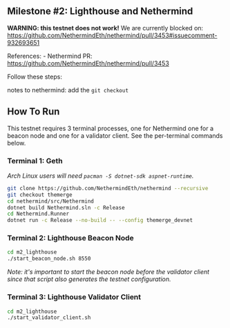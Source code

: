 ## Milestone #2: Lighthouse and Nethermind

**WARNING: this testnet does not work!** We are currently blocked on: https://github.com/NethermindEth/nethermind/pull/3453#issuecomment-932693651


References:
	- Nethermind PR: https://github.com/NethermindEth/nethermind/pull/3453

Follow these steps:

notes to nethermind: add the `git checkout`

## How To Run

This testnet requires 3 terminal processes, one for Nethermind one for a beacon node
and one for a validator client. See the per-terminal commands below.

### Terminal 1: Geth

*Arch Linux users will need `pacman -S dotnet-sdk aspnet-runtime`.*

```bash
git clone https://github.com/NethermindEth/nethermind --recursive
git checkout themerge
cd nethermind/src/Nethermind
dotnet build Nethermind.sln -c Release
cd Nethermind.Runner
dotnet run -c Release --no-build -- --config themerge_devnet
```

### Terminal 2: Lighthouse Beacon Node

```bash
cd m2_lighthouse
./start_beacon_node.sh 8550
```

*Note: it's important to start the beacon node before the validator client
since that script also generates the testnet configuration.*

### Terminal 3: Lighthouse Validator Client

```bash
cd m2_lighthouse
./start_validator_client.sh
```
